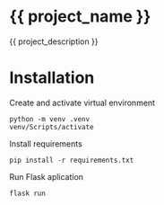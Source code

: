 # {{ project_name }}
{{ project_description }}

# Installation
Create and activate virtual environment
```
python -m venv .venv
venv/Scripts/activate
```
Install requirements
```
pip install -r requirements.txt
```
Run Flask aplication
```
flask run
```



